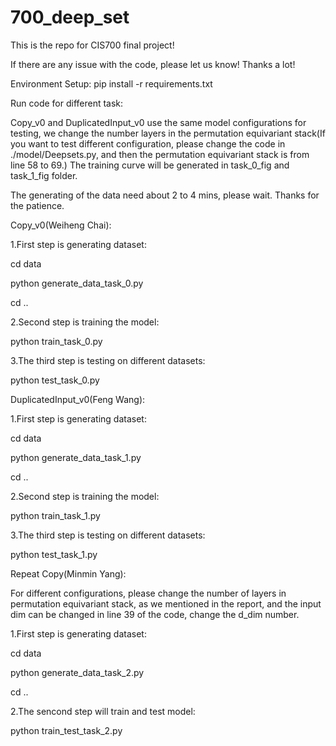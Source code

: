 # 700_deep_set
This is the repo for CIS700 final project!

If there are any issue with the code, please let us know! Thanks a lot!

Environment Setup: pip install -r requirements.txt

Run code for different task:

Copy_v0 and DuplicatedInput_v0 use the same model configurations for testing, we change the number layers in the permutation equivariant stack(If you want to test different configuration, please change the code in ./model/Deepsets.py, and then the permutation equivariant stack is from line 58 to 69.)
The training curve will be generated in task_0_fig and task_1_fig folder.

The generating of the data need about 2 to 4 mins, please wait. Thanks for the patience.

Copy_v0(Weiheng Chai):

1.First step is generating dataset:

cd data

python generate_data_task_0.py

cd ..

2.Second step is training the model:

python train_task_0.py

3.The third step is testing on different datasets:

python test_task_0.py



DuplicatedInput_v0(Feng Wang):

1.First step is generating dataset:

cd data

python generate_data_task_1.py

cd ..

2.Second step is training the model:

python train_task_1.py

3.The third step is testing on different datasets:

python test_task_1.py




Repeat Copy(Minmin Yang):

For different configurations, please change the number of layers in permutation equivariant stack, as we mentioned in the report, and the input dim can be changed in line 39 of the code, change the d_dim number.

1.First step is generating dataset:

cd data

python generate_data_task_2.py

cd ..

2.The sencond step will train and test model:

python train_test_task_2.py
